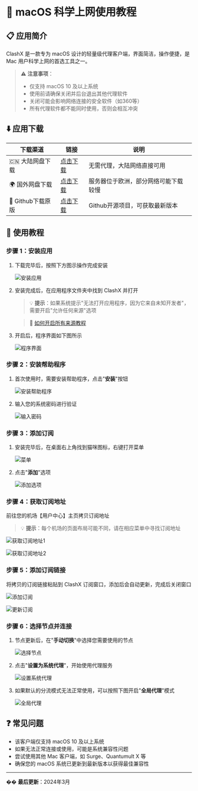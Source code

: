 # 🍎 macOS 科学上网使用教程

## 📋 应用简介

ClashX 是一款专为 macOS 设计的轻量级代理客户端，界面简洁，操作便捷，是 Mac 用户科学上网的首选工具之一。

> ⚠️ **注意事项**：
> - 仅支持 macOS 10 及以上系统
> - 使用前请确保关闭并后台退出其他代理软件
> - 关闭可能会影响网络连接的安全软件（如360等）
> - 所有代理软件都不能同时使用，否则会相互冲突

## ⬇️ 应用下载

| 下载渠道 | 链接 | 说明 |
|---------|------|------|
| 🇨🇳 大陆网盘下载 | [点击下载](https://tagcloud.lanzouw.com/ilfkd28p4yla) | 无需代理，大陆网络直接可用 |
| 🌍 国外网盘下载 | [点击下载](https://note.boccc.co/download/New/ClashX.dmg) | 服务器位于欧洲，部分网络可能下载较慢 |
| 🐙 Github下载原版 | [点击下载](https://github.com/yichengchen/clashX/releases) | Github开源项目，可获取最新版本 |

## 🔧 使用教程

### 步骤 1：安装应用

1. 下载完毕后，按照下方图示操作完成安装

   ![安装应用](https://github.com/WallKiller-glitch/V2raySSSSRShare/blob/main/img/macos/1.png)

2. 安装完成后，在应用程序文件夹中找到 ClashX 并打开
   > 💡 **提示**：如果系统提示"无法打开应用程序，因为它来自未知开发者"，需要开启"允许任何来源"选项

   > 🔗 [如何开启所有来源教程](https://jingyan.baidu.com/article/0320e2c12083275a87507bab.html)

3. 开启后，程序界面如下图所示

   ![程序界面](https://github.com/WallKiller-glitch/V2raySSSSRShare/blob/main/img/macos/2.png)

### 步骤 2：安装帮助程序

1. 首次使用时，需要安装帮助程序，点击"**安装**"按钮

   ![安装帮助程序](https://github.com/WallKiller-glitch/V2raySSSSRShare/blob/main/img/macos/3.png)

2. 输入您的系统密码进行验证

   ![输入密码](https://github.com/WallKiller-glitch/V2raySSSSRShare/blob/main/img/macos/4.png)

### 步骤 3：添加订阅

1. 安装完毕后，在桌面右上角找到猫咪图标，右键打开菜单

   ![菜单](https://github.com/WallKiller-glitch/V2raySSSSRShare/blob/main/img/macos/5.png)

2. 点击"**添加**"选项

   ![添加选项](https://github.com/WallKiller-glitch/V2raySSSSRShare/blob/main/img/macos/6.png)

### 步骤 4：获取订阅地址

前往您的机场【用户中心】主页拷贝订阅地址

> 💡 **提示**：每个机场的页面布局可能不同，请在相应菜单中寻找订阅地址

![获取订阅地址1](https://github.com/WallKiller-glitch/V2raySSSSRShare/blob/main/img/macos/7.png)

![获取订阅地址2](https://github.com/WallKiller-glitch/V2raySSSSRShare/blob/main/img/macos/8.png)

### 步骤 5：添加订阅链接

将拷贝的订阅链接粘贴到 ClashX 订阅窗口，添加后会自动更新，完成后关闭窗口

![添加订阅](https://github.com/WallKiller-glitch/V2raySSSSRShare/blob/main/img/macos/9.png)

![更新订阅](https://github.com/WallKiller-glitch/V2raySSSSRShare/blob/main/img/macos/10.png)

### 步骤 6：选择节点并连接

1. 节点更新后，在"**手动切换**"中选择您需要使用的节点

   ![选择节点](https://github.com/WallKiller-glitch/V2raySSSSRShare/blob/main/img/macos/11.png)

2. 点击"**设置为系统代理**"，开始使用代理服务

   ![设置系统代理](https://github.com/WallKiller-glitch/V2raySSSSRShare/blob/main/img/macos/12.png)

3. 如果默认的分流模式无法正常使用，可以按照下图开启"**全局代理**"模式

   ![全局代理](https://github.com/WallKiller-glitch/V2raySSSSRShare/blob/main/img/macos/13.png)

## ❓ 常见问题

- 该客户端仅支持 macOS 10 及以上系统
- 如果无法正常连接或使用，可能是系统兼容性问题
- 尝试使用其他 Mac 客户端，如 Surge、Quantumult X 等
- 确保您的 macOS 系统已更新到最新版本以获得最佳兼容性

---

�� **最后更新**：2024年3月
